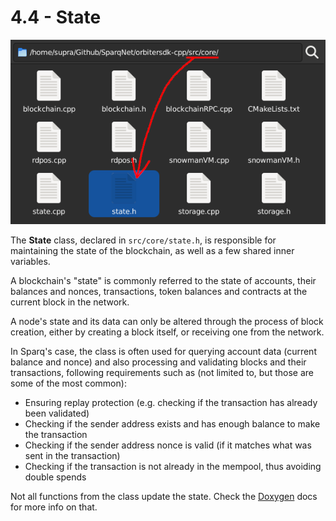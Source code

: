 # 4.4 - State

![State](img/State.png)

The **State** class, declared in `src/core/state.h`, is responsible for maintaining the state of the blockchain, as well as a few shared inner variables.

A blockchain's "state" is commonly referred to the state of accounts, their balances and nonces, transactions, token balances and contracts at the current block in the network.

A node's state and its data can only be altered through the process of block creation, either by creating a block itself, or receiving one from the network.

In Sparq's case, the class is often used for querying account data (current balance and nonce) and also processing and validating blocks and their transactions, following requirements such as (not limited to, but those are some of the most common):

* Ensuring replay protection (e.g. checking if the transaction has already been validated)
* Checking if the sender address exists and has enough balance to make the transaction
* Checking if the sender address nonce is valid (if it matches what was sent in the transaction)
* Checking if the transaction is not already in the mempool, thus avoiding double spends

Not all functions from the class update the state. Check the [Doxygen](https://doxygen.nl) docs for more info on that.
